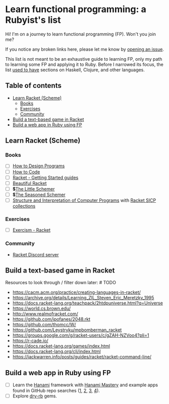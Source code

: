<!-- omit in toc -->
# Learn functional programming: a Rubyist's list

Hi! I'm on a journey to learn functional programming (FP). Won't you join me?

If you notice any broken links here, please let me know by [opening an issue](https://github.com/fpsvogel/learn-functional-programming/issues/new).

This list is not meant to be an exhaustive guide to learning FP, only my path to learning some FP and applying it to Ruby. Before I narrowed its focus, the list [used to have](https://github.com/fpsvogel/learn-functional-programming/commit/c53a86ff1f39977dec451a5f34702602abf009de) sections on Haskell, Clojure, and other languages.

<!-- omit in toc -->
## Table of contents

- [Learn Racket (Scheme)](#learn-racket-scheme)
  - [Books](#books)
  - [Exercises](#exercises)
  - [Community](#community)
- [Build a text-based game in Racket](#build-a-text-based-game-in-racket)
- [Build a web app in Ruby using FP](#build-a-web-app-in-ruby-using-fp)

## Learn Racket (Scheme)

### Books

- [ ] [How to Design Programs](https://htdp.org/2023-8-14/Book/index.html)
- [ ] [How to Code](https://learning.edx.org/course/course-v1:UBCx+HtC1x+2T2017)
- [ ] [Racket - Getting Started guides](https://docs.racket-lang.org/getting-started/index.html)
- [ ] [Beautiful Racket](https://beautifulracket.com/)
- [ ] 💲[The Little Schemer](http://mitpress.mit.edu/9780262560993/the-little-schemer/)
- [ ] 💲[The Seasoned Schemer](https://mitpress.mit.edu/9780262561006/the-seasoned-schemer/)
- [ ] [Structure and Interpretation of Computer Programs](https://sarabander.github.io/sicp/) with [Racket SICP collections](https://docs.racket-lang.org/sicp-manual/index.html)

### Exercises

- [ ] [Exercism - Racket](https://exercism.org/tracks/racket)

### Community

- [Racket Discord server](https://discord.com/invite/6Zq8sH5)

## Build a text-based game in Racket

Resources to look through / filter down later: # TODO

- <https://cacm.acm.org/practice/creating-languages-in-racket/>
- <https://archive.org/details/Learning_ZIL_Steven_Eric_Meretzky_1995>
- <https://docs.racket-lang.org/teachpack/2htdpuniverse.html?q=Universe>
- <https://world.cs.brown.edu/>
- <http://www.realmofracket.com/>
- <https://github.com/ipofanes/2048.rkt>
- <https://github.com/thomcc/W/>
- <https://github.com/Leystryku/mpbomberman_racket>
- <https://groups.google.com/g/racket-users/c/gZAH-NZVoo4?pli=1>
- <https://r-cade.io/>
- <https://docs.racket-lang.org/games/index.html>
- <https://docs.racket-lang.org/cli/index.html>
- <https://jackwarren.info/posts/guides/racket/racket-command-line/>

## Build a web app in Ruby using FP

- [ ] Learn the [Hanami](https://hanamirb.org/) framework with [Hanami Mastery](https://hanamimastery.com) and example apps found in GitHub repo searches ([1](https://github.com/search?q=hanami+example+pushed%3A%3E2022-01-01&type=repositories), [2](https://github.com/search?q=hanami+app+pushed%3A%3E2022-01-01&type=repositories), [3](https://github.com/search?q=hanami+application+pushed%3A%3E2022-01-01&type=repositories), [4](https://github.com/search?q=hanami+software+pushed%3A%3E2022-01-01&type=repositories)).
- [ ] Explore [dry-rb](https://dry-rb.org/) gems.
